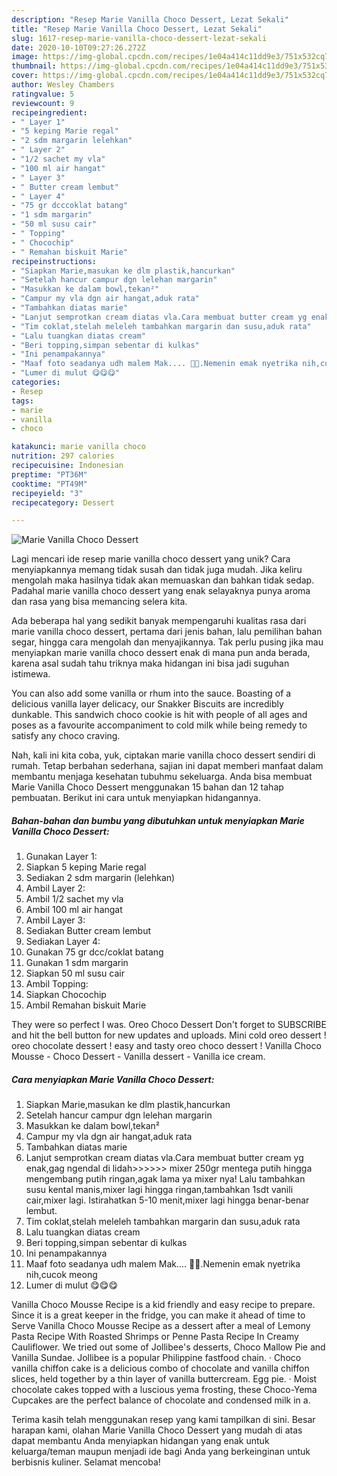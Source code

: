 ```yaml
---
description: "Resep Marie Vanilla Choco Dessert, Lezat Sekali"
title: "Resep Marie Vanilla Choco Dessert, Lezat Sekali"
slug: 1617-resep-marie-vanilla-choco-dessert-lezat-sekali
date: 2020-10-10T09:27:26.272Z
image: https://img-global.cpcdn.com/recipes/1e04a414c11dd9e3/751x532cq70/marie-vanilla-choco-dessert-foto-resep-utama.jpg
thumbnail: https://img-global.cpcdn.com/recipes/1e04a414c11dd9e3/751x532cq70/marie-vanilla-choco-dessert-foto-resep-utama.jpg
cover: https://img-global.cpcdn.com/recipes/1e04a414c11dd9e3/751x532cq70/marie-vanilla-choco-dessert-foto-resep-utama.jpg
author: Wesley Chambers
ratingvalue: 5
reviewcount: 9
recipeingredient:
- " Layer 1"
- "5 keping Marie regal"
- "2 sdm margarin lelehkan"
- " Layer 2"
- "1/2 sachet my vla"
- "100 ml air hangat"
- " Layer 3"
- " Butter cream lembut"
- " Layer 4"
- "75 gr dcccoklat batang"
- "1 sdm margarin"
- "50 ml susu cair"
- " Topping"
- " Chocochip"
- " Remahan biskuit Marie"
recipeinstructions:
- "Siapkan Marie,masukan ke dlm plastik,hancurkan"
- "Setelah hancur campur dgn lelehan margarin"
- "Masukkan ke dalam bowl,tekan²"
- "Campur my vla dgn air hangat,aduk rata"
- "Tambahkan diatas marie"
- "Lanjut semprotkan cream diatas vla.Cara membuat butter cream yg enak,gag ngendal di lidah&gt;&gt;&gt;&gt;&gt;&gt; mixer 250gr mentega putih hingga mengembang putih ringan,agak lama ya mixer nya! Lalu tambahkan susu kental manis,mixer lagi hingga ringan,tambahkan 1sdt vanili cair,mixer lagi. Istirahatkan 5-10 menit,mixer lagi hingga benar-benar lembut."
- "Tim coklat,stelah meleleh tambahkan margarin dan susu,aduk rata"
- "Lalu tuangkan diatas cream"
- "Beri topping,simpan sebentar di kulkas"
- "Ini penampakannya"
- "Maaf foto seadanya udh malem Mak.... 🤣🤣.Nemenin emak nyetrika nih,cucok meong"
- "Lumer di mulut 😋😋😋"
categories:
- Resep
tags:
- marie
- vanilla
- choco

katakunci: marie vanilla choco 
nutrition: 297 calories
recipecuisine: Indonesian
preptime: "PT36M"
cooktime: "PT49M"
recipeyield: "3"
recipecategory: Dessert

---
```



![Marie Vanilla Choco Dessert](https://img-global.cpcdn.com/recipes/1e04a414c11dd9e3/751x532cq70/marie-vanilla-choco-dessert-foto-resep-utama.jpg)

Lagi mencari ide resep marie vanilla choco dessert yang unik? Cara menyiapkannya memang tidak susah dan tidak juga mudah. Jika keliru mengolah maka hasilnya tidak akan memuaskan dan bahkan tidak sedap. Padahal marie vanilla choco dessert yang enak selayaknya punya aroma dan rasa yang bisa memancing selera kita.

Ada beberapa hal yang sedikit banyak mempengaruhi kualitas rasa dari marie vanilla choco dessert, pertama dari jenis bahan, lalu pemilihan bahan segar, hingga cara mengolah dan menyajikannya. Tak perlu pusing jika mau menyiapkan marie vanilla choco dessert enak di mana pun anda berada, karena asal sudah tahu triknya maka hidangan ini bisa jadi suguhan istimewa.

You can also add some vanilla or rhum into the sauce. Boasting of a delicious vanilla layer delicacy, our Snakker Biscuits are incredibly dunkable. This sandwich choco cookie is hit with people of all ages and poses as a favourite accompaniment to cold milk while being remedy to satisfy any choco craving.


Nah, kali ini kita coba, yuk, ciptakan marie vanilla choco dessert sendiri di rumah. Tetap berbahan sederhana, sajian ini dapat memberi manfaat dalam membantu menjaga kesehatan tubuhmu sekeluarga. Anda bisa membuat Marie Vanilla Choco Dessert menggunakan 15 bahan dan 12 tahap pembuatan. Berikut ini cara untuk menyiapkan hidangannya.

<!--inarticleads1-->

##### Bahan-bahan dan bumbu yang dibutuhkan untuk menyiapkan Marie Vanilla Choco Dessert:

1. Gunakan  Layer 1:
1. Siapkan 5 keping Marie regal
1. Sediakan 2 sdm margarin (lelehkan)
1. Ambil  Layer 2:
1. Ambil 1/2 sachet my vla
1. Ambil 100 ml air hangat
1. Ambil  Layer 3:
1. Sediakan  Butter cream lembut
1. Sediakan  Layer 4:
1. Gunakan 75 gr dcc/coklat batang
1. Gunakan 1 sdm margarin
1. Siapkan 50 ml susu cair
1. Ambil  Topping:
1. Siapkan  Chocochip
1. Ambil  Remahan biskuit Marie


They were so perfect I was. Oreo Choco Dessert Don&#39;t forget to SUBSCRIBE and hit the bell button for new updates and uploads. Mini cold oreo dessert ! oreo chocolate dessert ! easy and tasty oreo choco dessert ! Vanilla Choco Mousse - Choco Dessert - Vanilla dessert - Vanilla ice cream. 

<!--inarticleads2-->

##### Cara menyiapkan Marie Vanilla Choco Dessert:

1. Siapkan Marie,masukan ke dlm plastik,hancurkan
1. Setelah hancur campur dgn lelehan margarin
1. Masukkan ke dalam bowl,tekan²
1. Campur my vla dgn air hangat,aduk rata
1. Tambahkan diatas marie
1. Lanjut semprotkan cream diatas vla.Cara membuat butter cream yg enak,gag ngendal di lidah&gt;&gt;&gt;&gt;&gt;&gt; mixer 250gr mentega putih hingga mengembang putih ringan,agak lama ya mixer nya! Lalu tambahkan susu kental manis,mixer lagi hingga ringan,tambahkan 1sdt vanili cair,mixer lagi. Istirahatkan 5-10 menit,mixer lagi hingga benar-benar lembut.
1. Tim coklat,stelah meleleh tambahkan margarin dan susu,aduk rata
1. Lalu tuangkan diatas cream
1. Beri topping,simpan sebentar di kulkas
1. Ini penampakannya
1. Maaf foto seadanya udh malem Mak.... 🤣🤣.Nemenin emak nyetrika nih,cucok meong
1. Lumer di mulut 😋😋😋


Vanilla Choco Mousse Recipe is a kid friendly and easy recipe to prepare. Since it is a great keeper in the fridge, you can make it ahead of time to Serve Vanilla Choco Mousse Recipe as a dessert after a meal of Lemony Pasta Recipe With Roasted Shrimps or Penne Pasta Recipe In Creamy Cauliflower. We tried out some of Jollibee&#39;s desserts, Choco Mallow Pie and Vanilla Sundae. Jollibee is a popular Philippine fastfood chain. · Choco vanilla chiffon cake is a delicious combo of chocolate and vanilla chiffon slices, held together by a thin layer of vanilla buttercream. Egg pie. · Moist chocolate cakes topped with a luscious yema frosting, these Choco-Yema Cupcakes are the perfect balance of chocolate and condensed milk in a. 

Terima kasih telah menggunakan resep yang kami tampilkan di sini. Besar harapan kami, olahan Marie Vanilla Choco Dessert yang mudah di atas dapat membantu Anda menyiapkan hidangan yang enak untuk keluarga/teman maupun menjadi ide bagi Anda yang berkeinginan untuk berbisnis kuliner. Selamat mencoba!
